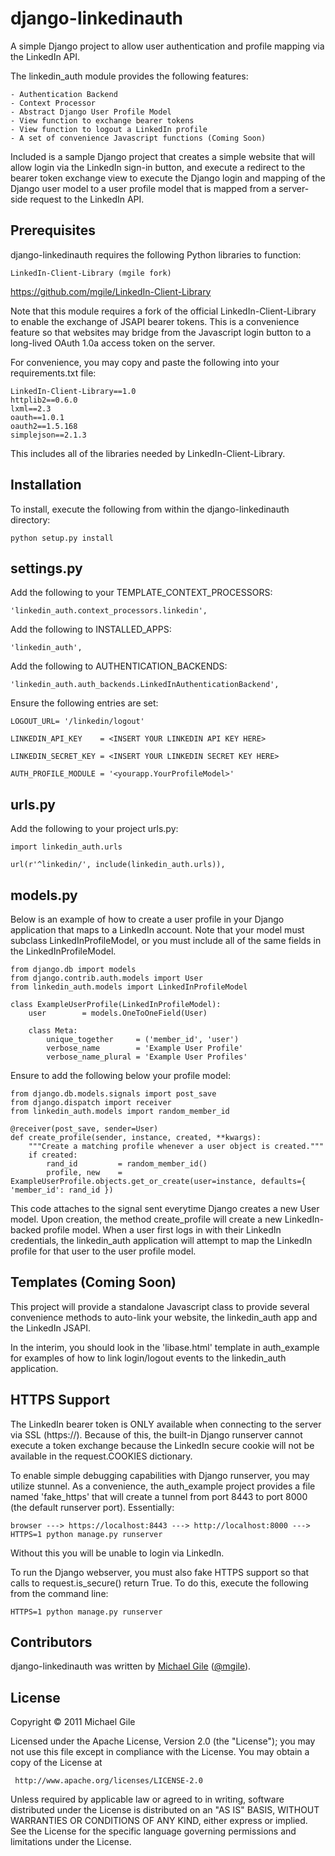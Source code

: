 django-linkedinauth
=====================================

A simple Django project to allow user authentication and profile mapping via the LinkedIn API.

The linkedin_auth module provides the following features:

    - Authentication Backend
    - Context Processor
    - Abstract Django User Profile Model
    - View function to exchange bearer tokens
    - View function to logout a LinkedIn profile
    - A set of convenience Javascript functions (Coming Soon)
    
Included is a sample Django project that creates a simple website that will
allow login via the LinkedIn sign-in button, and execute a redirect to the
bearer token exchange view to execute the Django login and mapping of the
Django user model to a user profile model that is mapped from a server-side
request to the LinkedIn API.


Prerequisites
-------------

django-linkedinauth requires the following Python libraries to function:

    LinkedIn-Client-Library (mgile fork)
    
https://github.com/mgile/LinkedIn-Client-Library
    
Note that this module requires a fork of the official LinkedIn-Client-Library
to enable the exchange of JSAPI bearer tokens.  This is a convenience feature
so that websites may bridge from the Javascript login button to a long-lived
OAuth 1.0a access token on the server.
    
For convenience, you may copy and paste the following into your requirements.txt file:

    LinkedIn-Client-Library==1.0
    httplib2==0.6.0
    lxml==2.3
    oauth==1.0.1
    oauth2==1.5.168
    simplejson==2.1.3
    
This includes all of the libraries needed by LinkedIn-Client-Library.


Installation
------------

To install, execute the following from within the django-linkedinauth directory:

    python setup.py install
    
    
settings.py
-----------

Add the following to your TEMPLATE_CONTEXT_PROCESSORS:
    
    'linkedin_auth.context_processors.linkedin',
    
Add the following to INSTALLED_APPS:
    
    'linkedin_auth',
    
Add the following to AUTHENTICATION_BACKENDS:
    
    'linkedin_auth.auth_backends.LinkedInAuthenticationBackend',
    

Ensure the following entries are set:

    LOGOUT_URL= '/linkedin/logout'
    
    LINKEDIN_API_KEY    = <INSERT YOUR LINKEDIN API KEY HERE>
    
    LINKEDIN_SECRET_KEY = <INSERT YOUR LINKEDIN SECRET KEY HERE>

    AUTH_PROFILE_MODULE = '<yourapp.YourProfileModel>'
  
urls.py
-------
  
Add the following to your project urls.py:

    import linkedin_auth.urls
    
    url(r'^linkedin/', include(linkedin_auth.urls)),
    
    
models.py
---------

Below is an example of how to create a user profile in your
Django application that maps to a LinkedIn account. Note that
your model must subclass LinkedInProfileModel, or you must 
include all of the same fields in the LinkedInProfileModel.

    from django.db import models
    from django.contrib.auth.models import User
    from linkedin_auth.models import LinkedInProfileModel

    class ExampleUserProfile(LinkedInProfileModel):
        user        = models.OneToOneField(User)
        
        class Meta:
            unique_together     = ('member_id', 'user')
            verbose_name        = 'Example User Profile'
            verbose_name_plural = 'Example User Profiles'


Ensure to add the following below your profile model:

    from django.db.models.signals import post_save
    from django.dispatch import receiver
    from linkedin_auth.models import random_member_id
    
    @receiver(post_save, sender=User)
    def create_profile(sender, instance, created, **kwargs):
        """Create a matching profile whenever a user object is created."""
        if created:
            rand_id         = random_member_id()
            profile, new    = ExampleUserProfile.objects.get_or_create(user=instance, defaults={ 'member_id': rand_id })
            
    
This code attaches to the signal sent everytime Django creates a new User model.  Upon
creation, the method create_profile will create a new LinkedIn-backed profile model.  When
a user first logs in with their LinkedIn credentials, the linkedin_auth application will
attempt to map the LinkedIn profile for that user to the user profile model.

Templates (Coming Soon)
---------

This project will provide a standalone Javascript class to provide 
several convenience methods to auto-link your website, the linkedin_auth app and 
the LinkedIn JSAPI.

In the interim, you should look in the 'libase.html' template in auth_example
for examples of how to link login/logout events to the linkedin_auth application.
    
    
HTTPS Support
-------------

The LinkedIn bearer token is ONLY available when connecting to the server via SSL (https://).
Because of this, the built-in Django runserver cannot execute a token exchange because
the LinkedIn secure cookie will not be available in the request.COOKIES dictionary.

To enable simple debugging capabilities with Django runserver, you may utilize stunnel.  As a
convenience, the auth_example project provides a file named 'fake_https' that will create a 
tunnel from port 8443 to port 8000 (the default runserver port).  Essentially:

    browser ---> https://localhost:8443 ---> http://localhost:8000 ---> HTTPS=1 python manage.py runserver
    
Without this you will be unable to login via LinkedIn.

To run the Django webserver, you must also fake HTTPS support so that calls to request.is_secure()
return True.  To do this, execute the following from the command line:

    HTTPS=1 python manage.py runserver


Contributors
------------

django-linkedinauth was written by [Michael Gile](http://mgile.com) ([@mgile](http://twitter.com/mgile)).

License
-------
   Copyright &copy; 2011 Michael Gile

   Licensed under the Apache License, Version 2.0 (the "License");
   you may not use this file except in compliance with the License.
   You may obtain a copy of the License at

     http://www.apache.org/licenses/LICENSE-2.0

   Unless required by applicable law or agreed to in writing, software
   distributed under the License is distributed on an "AS IS" BASIS,
   WITHOUT WARRANTIES OR CONDITIONS OF ANY KIND, either express or implied.
   See the License for the specific language governing permissions and
   limitations under the License.